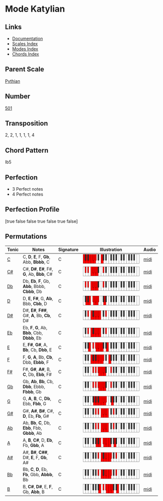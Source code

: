 # Mode Katylian

## Links

- [Documentation](README.md)
- [Scales Index](Scales.md)
- [Modes Index](Modes.md)
- [Chords Index](Chords.md)

## Parent Scale

[Pythian](ScalePythian.md)

## Number

[501](https://ianring.com/musictheory/scales/501)

## Transposition

2, 2, 1, 1, 1, 1, 4

## Chord Pattern

Ib5

## Perfection

- 3 Perfect notes
- 4 Perfect notes

## Perfection Profile

[true false false true false true false]

## Permutations

| Tonic | Notes | Signature | Illustration | Audio |
|-------|-------|-----------|--------------|-------|
| [C](ModeCNaturalKatylian.md) | C, **D**, **E**, F, **Gb**, Abb, **Bbbb**, C | C | ![CNaturalKatylian](ModeCNaturalKatylian.png) | [midi](https://github.com/edipermadi/music/blob/main/docs/ModeCNaturalKatylian.mid?raw=true) |
| [C#](ModeCSharpKatylian.md) | C#, **D#**, **E#**, F#, **G**, Ab, **Bbb**, C# | C | ![CSharpKatylian](ModeCSharpKatylian.png) | [midi](https://github.com/edipermadi/music/blob/main/docs/ModeCSharpKatylian.mid?raw=true) |
| [Db](ModeDFlatKatylian.md) | Db, **Eb**, **F**, Gb, **Abb**, Bbbb, **Cbbb**, Db | C | ![DFlatKatylian](ModeDFlatKatylian.png) | [midi](https://github.com/edipermadi/music/blob/main/docs/ModeDFlatKatylian.mid?raw=true) |
| [D](ModeDNaturalKatylian.md) | D, **E**, **F#**, G, **Ab**, Bbb, **Cbb**, D | C | ![DNaturalKatylian](ModeDNaturalKatylian.png) | [midi](https://github.com/edipermadi/music/blob/main/docs/ModeDNaturalKatylian.mid?raw=true) |
| [D#](ModeDSharpKatylian.md) | D#, **E#**, **F##**, G#, **A**, Bb, **Cb**, D# | C | ![DSharpKatylian](ModeDSharpKatylian.png) | [midi](https://github.com/edipermadi/music/blob/main/docs/ModeDSharpKatylian.mid?raw=true) |
| [Eb](ModeEFlatKatylian.md) | Eb, **F**, **G**, Ab, **Bbb**, Cbb, **Dbbb**, Eb | C | ![EFlatKatylian](ModeEFlatKatylian.png) | [midi](https://github.com/edipermadi/music/blob/main/docs/ModeEFlatKatylian.mid?raw=true) |
| [E](ModeENaturalKatylian.md) | E, **F#**, **G#**, A, **Bb**, Cb, **Dbb**, E | C | ![ENaturalKatylian](ModeENaturalKatylian.png) | [midi](https://github.com/edipermadi/music/blob/main/docs/ModeENaturalKatylian.mid?raw=true) |
| [F](ModeFNaturalKatylian.md) | F, **G**, **A**, Bb, **Cb**, Dbb, **Ebbb**, F | C | ![FNaturalKatylian](ModeFNaturalKatylian.png) | [midi](https://github.com/edipermadi/music/blob/main/docs/ModeFNaturalKatylian.mid?raw=true) |
| [F#](ModeFSharpKatylian.md) | F#, **G#**, **A#**, B, **C**, Db, **Ebb**, F# | C | ![FSharpKatylian](ModeFSharpKatylian.png) | [midi](https://github.com/edipermadi/music/blob/main/docs/ModeFSharpKatylian.mid?raw=true) |
| [Gb](ModeGFlatKatylian.md) | Gb, **Ab**, **Bb**, Cb, **Dbb**, Ebbb, **Fbbb**, Gb | C | ![GFlatKatylian](ModeGFlatKatylian.png) | [midi](https://github.com/edipermadi/music/blob/main/docs/ModeGFlatKatylian.mid?raw=true) |
| [G](ModeGNaturalKatylian.md) | G, **A**, **B**, C, **Db**, Ebb, **Fbb**, G | C | ![GNaturalKatylian](ModeGNaturalKatylian.png) | [midi](https://github.com/edipermadi/music/blob/main/docs/ModeGNaturalKatylian.mid?raw=true) |
| [G#](ModeGSharpKatylian.md) | G#, **A#**, **B#**, C#, **D**, Eb, **Fb**, G# | C | ![GSharpKatylian](ModeGSharpKatylian.png) | [midi](https://github.com/edipermadi/music/blob/main/docs/ModeGSharpKatylian.mid?raw=true) |
| [Ab](ModeAFlatKatylian.md) | Ab, **Bb**, **C**, Db, **Ebb**, Fbb, **Gbbb**, Ab | C | ![AFlatKatylian](ModeAFlatKatylian.png) | [midi](https://github.com/edipermadi/music/blob/main/docs/ModeAFlatKatylian.mid?raw=true) |
| [A](ModeANaturalKatylian.md) | A, **B**, **C#**, D, **Eb**, Fb, **Gbb**, A | C | ![ANaturalKatylian](ModeANaturalKatylian.png) | [midi](https://github.com/edipermadi/music/blob/main/docs/ModeANaturalKatylian.mid?raw=true) |
| [A#](ModeASharpKatylian.md) | A#, **B#**, **C##**, D#, **E**, F, **Gb**, A# | C | ![ASharpKatylian](ModeASharpKatylian.png) | [midi](https://github.com/edipermadi/music/blob/main/docs/ModeASharpKatylian.mid?raw=true) |
| [Bb](ModeBFlatKatylian.md) | Bb, **C**, **D**, Eb, **Fb**, Gbb, **Abbb**, Bb | C | ![BFlatKatylian](ModeBFlatKatylian.png) | [midi](https://github.com/edipermadi/music/blob/main/docs/ModeBFlatKatylian.mid?raw=true) |
| [B](ModeBNaturalKatylian.md) | B, **C#**, **D#**, E, **F**, Gb, **Abb**, B | C | ![BNaturalKatylian](ModeBNaturalKatylian.png) | [midi](https://github.com/edipermadi/music/blob/main/docs/ModeBNaturalKatylian.mid?raw=true) |
